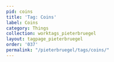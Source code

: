 ```yaml
---
pid: coins
title: 'Tag: Coins'
label: Coins
category: Things
collection: worktags_pieterbruegel
layout: tagpage_pieterbruegel
order: '037'
permalink: "/pieterbruegel/tags/coins/"
---
```

